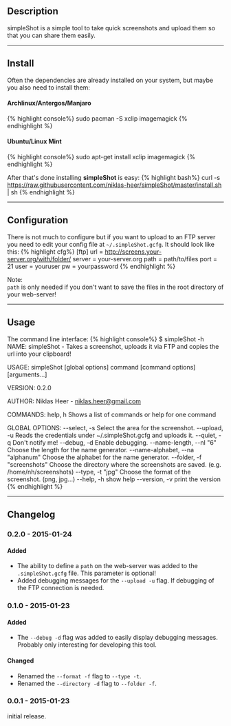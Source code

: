 ## Description
simpleShot is a simple tool to take quick screenshots and upload them so that you can share them easily.

---

## Install
Often the dependencies are already installed on your system, but maybe you also need to install them:

#### Archlinux/Antergos/Manjaro
{% highlight console%}
sudo pacman -S xclip imagemagick
{% endhighlight %}

#### Ubuntu/Linux Mint
{% highlight console%}
sudo apt-get install xclip imagemagick
{% endhighlight %}

After that's done installing __simpleShot__ is easy:
{% highlight bash%}
curl -s https://raw.githubusercontent.com/niklas-heer/simpleShot/master/install.sh | sh
{% endhighlight %}

---

## Configuration

There is not much to configure but if you want to upload to an FTP server you need to edit your config file at `~/.simpleShot.gcfg`.
It should look like this:
{% highlight cfg%}
[ftp]
url = http://screens.your-server.org/with/folder/
server = your-server.org
path = path/to/files
port = 21
user = youruser
pw = yourpassword
{% endhighlight %}

Note:<br>
`path` is only needed if you don't want to save the files in the root directory of your web-server!

---

## Usage
The command line interface:
{% highlight console%}
$ simpleShot -h
NAME:
   simpleShot - Takes a screenshot, uploads it via FTP and copies the url into your clipboard!

USAGE:
   simpleShot [global options] command [command options] [arguments...]

VERSION:
   0.2.0

AUTHOR:
  Niklas Heer - <niklas.heer@gmail.com>

COMMANDS:
   help, h  Shows a list of commands or help for one command
   
GLOBAL OPTIONS:
   --select, -s                     Select the area for the screenshot.
   --upload, -u                     Reads the credentials under ~/.simpleShot.gcfg and uploads it.
   --quiet, -q                      Don't notify me!
   --debug, -d                      Enable debugging.
   --name-length, --nl "6"          Choose the length for the name generator.
   --name-alphabet, --na "alphanum" Choose the alphabet for the name generator.
   --folder, -f "screenshots"       Choose the directory where the screenshots are saved. (e.g. /home/nh/screenshots)
   --type, -t "jpg"                 Choose the format of the screenshot. (png, jpg...)
   --help, -h                       show help
   --version, -v                    print the version
{% endhighlight %}

---

## Changelog

### __0.2.0__ - 2015-01-24

#### Added
- The ability to define a `path` on the web-server was added to the `.simpleShot.gcfg` file. This parameter is optional!
- Added debugging messages for the `--upload -u` flag. If debugging of the FTP connection is needed.

### __0.1.0__ - 2015-01-23

#### Added
- The `--debug -d` flag was added to easily display debugging messages. Probably only interesting for developing this tool.

#### Changed
- Renamed the `--format -f` flag to `--type -t`.
- Renamed the `--directory -d` flag to `--folder -f`.

### __0.0.1__ - 2015-01-23
initial release.